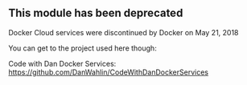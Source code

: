 ## This module has been deprecated

Docker Cloud services were discontinued by Docker on May 21, 2018

You can get to the project used here though:

Code with Dan Docker Services: https://github.com/DanWahlin/CodeWithDanDockerServices
